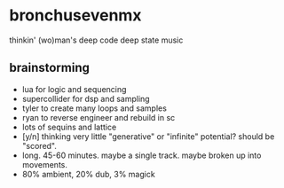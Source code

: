 # bronchusevenmx

thinkin' (wo)man's deep code deep state music

## brainstorming

- lua for logic and sequencing
- supercollider for dsp and sampling
- tyler to create many loops and samples
- ryan to reverse engineer and rebuild in sc
- lots of sequins and lattice
- [y/n] thinking very little "generative" or "infinite" potential? should be "scored".
- long. 45-60 minutes. maybe a single track. maybe broken up into movements.
- 80% ambient, 20% dub, 3% magick